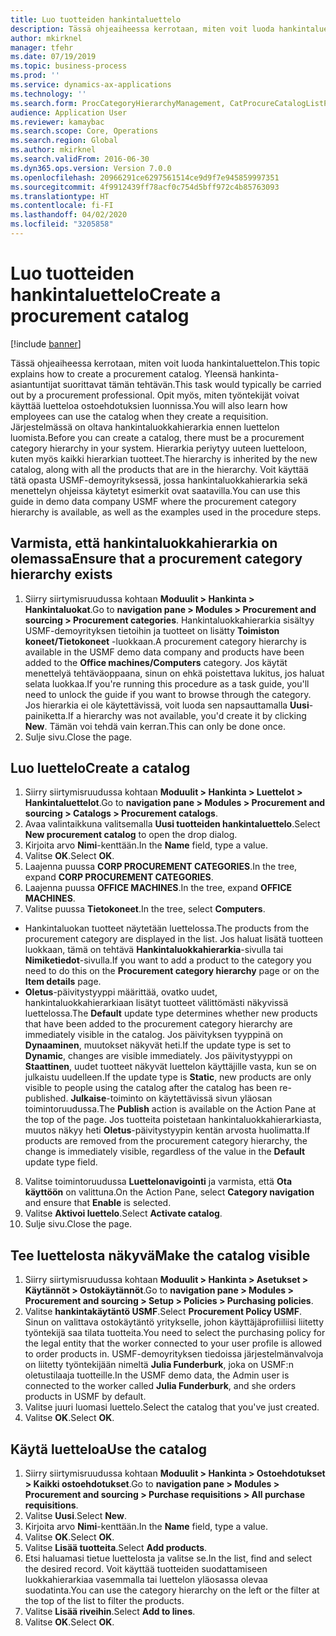 ```yaml
---
title: Luo tuotteiden hankintaluettelo
description: Tässä ohjeaiheessa kerrotaan, miten voit luoda hankintaluettelon.
author: mkirknel
manager: tfehr
ms.date: 07/19/2019
ms.topic: business-process
ms.prod: ''
ms.service: dynamics-ax-applications
ms.technology: ''
ms.search.form: ProcCategoryHierarchyManagement, CatProcureCatalogListPage, CatProcureCatalogCreate, CatProcureCatalogEdit, SysPolicyListPage, SysPolicy, CatCatalogPolicyRule, PurchReqTableListPage, PurchReqCreate, PurchReqTable, PurchReqAddItem
audience: Application User
ms.reviewer: kamaybac
ms.search.scope: Core, Operations
ms.search.region: Global
ms.author: mkirknel
ms.search.validFrom: 2016-06-30
ms.dyn365.ops.version: Version 7.0.0
ms.openlocfilehash: 20966291ce6297561514ce9d9f7e945859997351
ms.sourcegitcommit: 4f9912439ff78acf0c754d5bff972c4b85763093
ms.translationtype: HT
ms.contentlocale: fi-FI
ms.lasthandoff: 04/02/2020
ms.locfileid: "3205858"
---
```

# <a name="create-a-procurement-catalog"></a><span data-ttu-id="1da13-103">Luo tuotteiden hankintaluettelo</span><span class="sxs-lookup"><span data-stu-id="1da13-103">Create a procurement catalog</span></span>

[!include [banner](../../includes/banner.md)]

<span data-ttu-id="1da13-104">Tässä ohjeaiheessa kerrotaan, miten voit luoda hankintaluettelon.</span><span class="sxs-lookup"><span data-stu-id="1da13-104">This topic explains how to create a procurement catalog.</span></span> <span data-ttu-id="1da13-105">Yleensä hankinta-asiantuntijat suorittavat tämän tehtävän.</span><span class="sxs-lookup"><span data-stu-id="1da13-105">This task would typically be carried out by a procurement professional.</span></span> <span data-ttu-id="1da13-106">Opit myös, miten työntekijät voivat käyttää luetteloa ostoehdotuksien luonnissa.</span><span class="sxs-lookup"><span data-stu-id="1da13-106">You will also learn how employees can use the catalog when they create a requisition.</span></span> <span data-ttu-id="1da13-107">Järjestelmässä on oltava hankintaluokkahierarkia ennen luettelon luomista.</span><span class="sxs-lookup"><span data-stu-id="1da13-107">Before you can create a catalog, there must be a procurement category hierarchy in your system.</span></span> <span data-ttu-id="1da13-108">Hierarkia periytyy uuteen luetteloon, kuten myös kaikki hierarkian tuotteet.</span><span class="sxs-lookup"><span data-stu-id="1da13-108">The hierarchy is inherited by the new catalog, along with all the products that are in the hierarchy.</span></span> <span data-ttu-id="1da13-109">Voit käyttää tätä opasta USMF-demoyrityksessä, jossa hankintaluokkahierarkia sekä menettelyn ohjeissa käytetyt esimerkit ovat saatavilla.</span><span class="sxs-lookup"><span data-stu-id="1da13-109">You can use this guide in demo data company USMF where the procurement category hierarchy is available, as well as the examples used in the procedure steps.</span></span>


## <a name="ensure-that-a-procurement-category-hierarchy-exists"></a><span data-ttu-id="1da13-110">Varmista, että hankintaluokkahierarkia on olemassa</span><span class="sxs-lookup"><span data-stu-id="1da13-110">Ensure that a procurement category hierarchy exists</span></span>
1. <span data-ttu-id="1da13-111">Siirry siirtymisruudussa kohtaan **Moduulit > Hankinta > Hankintaluokat**.</span><span class="sxs-lookup"><span data-stu-id="1da13-111">Go to **navigation pane > Modules > Procurement and sourcing > Procurement categories**.</span></span> <span data-ttu-id="1da13-112">Hankintaluokkahierarkia sisältyy USMF-demoyrityksen tietoihin ja tuotteet on lisätty **Toimiston koneet/Tietokoneet** -luokkaan.</span><span class="sxs-lookup"><span data-stu-id="1da13-112">A procurement category hierarchy is available in the USMF demo data company and products have been added to the **Office machines/Computers** category.</span></span> <span data-ttu-id="1da13-113">Jos käytät menettelyä tehtäväoppaana, sinun on ehkä poistettava lukitus, jos haluat selata luokkaa.</span><span class="sxs-lookup"><span data-stu-id="1da13-113">If you're running this procedure as a task guide, you'll need to unlock the guide if you want to browse through the category.</span></span> <span data-ttu-id="1da13-114">Jos hierarkia ei ole käytettävissä, voit luoda sen napsauttamalla **Uusi**-painiketta.</span><span class="sxs-lookup"><span data-stu-id="1da13-114">If a hierarchy was not available, you'd create it by clicking **New**.</span></span> <span data-ttu-id="1da13-115">Tämän voi tehdä vain kerran.</span><span class="sxs-lookup"><span data-stu-id="1da13-115">This can only be done once.</span></span>  
2. <span data-ttu-id="1da13-116">Sulje sivu.</span><span class="sxs-lookup"><span data-stu-id="1da13-116">Close the page.</span></span>

## <a name="create-a-catalog"></a><span data-ttu-id="1da13-117">Luo luettelo</span><span class="sxs-lookup"><span data-stu-id="1da13-117">Create a catalog</span></span>
1. <span data-ttu-id="1da13-118">Siirry siirtymisruudussa kohtaan **Moduulit > Hankinta > Luettelot > Hankintaluettelot**.</span><span class="sxs-lookup"><span data-stu-id="1da13-118">Go to **navigation pane > Modules > Procurement and sourcing > Catalogs > Procurement catalogs**.</span></span>
2. <span data-ttu-id="1da13-119">Avaa valintaikkuna valitsemalla **Uusi tuotteiden hankintaluettelo**.</span><span class="sxs-lookup"><span data-stu-id="1da13-119">Select **New procurement catalog** to open the drop dialog.</span></span>
3. <span data-ttu-id="1da13-120">Kirjoita arvo **Nimi**-kenttään.</span><span class="sxs-lookup"><span data-stu-id="1da13-120">In the **Name** field, type a value.</span></span>
4. <span data-ttu-id="1da13-121">Valitse **OK**.</span><span class="sxs-lookup"><span data-stu-id="1da13-121">Select **OK**.</span></span>
5. <span data-ttu-id="1da13-122">Laajenna puussa **CORP PROCUREMENT CATEGORIES**.</span><span class="sxs-lookup"><span data-stu-id="1da13-122">In the tree, expand **CORP PROCUREMENT CATEGORIES**.</span></span>
6. <span data-ttu-id="1da13-123">Laajenna puussa **OFFICE MACHINES**.</span><span class="sxs-lookup"><span data-stu-id="1da13-123">In the tree, expand **OFFICE MACHINES**.</span></span>
7. <span data-ttu-id="1da13-124">Valitse puussa **Tietokoneet**.</span><span class="sxs-lookup"><span data-stu-id="1da13-124">In the tree, select **Computers**.</span></span>

  - <span data-ttu-id="1da13-125">Hankintaluokan tuotteet näytetään luettelossa.</span><span class="sxs-lookup"><span data-stu-id="1da13-125">The products from the procurement category are displayed in the list.</span></span> <span data-ttu-id="1da13-126">Jos haluat lisätä tuotteen luokkaan, tämä on tehtävä **Hankintaluokkahierarkia**-sivulla tai **Nimiketiedot**-sivulla.</span><span class="sxs-lookup"><span data-stu-id="1da13-126">If you want to add a product to the category you need to do this on the **Procurement category hierarchy** page or on the **Item details** page.</span></span>  
  - <span data-ttu-id="1da13-127">**Oletus**-päivitystyyppi määrittää, ovatko uudet, hankintaluokkahierarkiaan lisätyt tuotteet välittömästi näkyvissä luettelossa.</span><span class="sxs-lookup"><span data-stu-id="1da13-127">The **Default** update type determines whether new products that have been added to the procurement category hierarchy are immediately visible in the catalog.</span></span> <span data-ttu-id="1da13-128">Jos päivityksen tyyppinä on **Dynaaminen**, muutokset näkyvät heti.</span><span class="sxs-lookup"><span data-stu-id="1da13-128">If the update type is set to **Dynamic**, changes are visible immediately.</span></span> <span data-ttu-id="1da13-129">Jos päivitystyyppi on **Staattinen**, uudet tuotteet näkyvät luettelon käyttäjille vasta, kun se on julkaistu uudelleen.</span><span class="sxs-lookup"><span data-stu-id="1da13-129">If the update type is **Static**, new products are only visible to people using the catalog after the catalog has been re-published.</span></span> <span data-ttu-id="1da13-130">**Julkaise**-toiminto on käytettävissä sivun yläosan toimintoruudussa.</span><span class="sxs-lookup"><span data-stu-id="1da13-130">The **Publish** action is available on the Action Pane at the top of the page.</span></span> <span data-ttu-id="1da13-131">Jos tuotteita poistetaan hankintaluokkahierarkiasta, muutos näkyy heti **Oletus**-päivitystyypin kentän arvosta huolimatta.</span><span class="sxs-lookup"><span data-stu-id="1da13-131">If products are removed from the procurement category hierarchy, the change is immediately visible, regardless of the value in the **Default** update type field.</span></span>  

8. <span data-ttu-id="1da13-132">Valitse toimintoruudussa **Luettelonavigointi** ja varmista, että **Ota käyttöön** on valittuna.</span><span class="sxs-lookup"><span data-stu-id="1da13-132">On the Action Pane, select **Category navigation** and ensure that **Enable** is selected.</span></span>
9. <span data-ttu-id="1da13-133">Valitse **Aktivoi luettelo**.</span><span class="sxs-lookup"><span data-stu-id="1da13-133">Select **Activate catalog**.</span></span>
10. <span data-ttu-id="1da13-134">Sulje sivu.</span><span class="sxs-lookup"><span data-stu-id="1da13-134">Close the page.</span></span>

## <a name="make-the-catalog-visible"></a><span data-ttu-id="1da13-135">Tee luettelosta näkyvä</span><span class="sxs-lookup"><span data-stu-id="1da13-135">Make the catalog visible</span></span>
1. <span data-ttu-id="1da13-136">Siirry siirtymisruudussa kohtaan **Moduulit > Hankinta > Asetukset > Käytännöt > Ostokäytännöt**.</span><span class="sxs-lookup"><span data-stu-id="1da13-136">Go to **navigation pane > Modules > Procurement and sourcing > Setup > Policies > Purchasing policies**.</span></span>
2. <span data-ttu-id="1da13-137">Valitse **hankintakäytäntö USMF**.</span><span class="sxs-lookup"><span data-stu-id="1da13-137">Select **Procurement Policy USMF**.</span></span> <span data-ttu-id="1da13-138">Sinun on valittava ostokäytäntö yritykselle, johon käyttäjäprofiiliisi liitetty työntekijä saa tilata tuotteita.</span><span class="sxs-lookup"><span data-stu-id="1da13-138">You need to select the purchasing policy for the legal entity that the worker connected to your user profile is allowed to order products in.</span></span> <span data-ttu-id="1da13-139">USMF-demoyrityksen tiedoissa järjestelmänvalvoja on liitetty työntekijään nimeltä **Julia Funderburk**, joka on USMF:n oletustilaaja tuotteille.</span><span class="sxs-lookup"><span data-stu-id="1da13-139">In the USMF demo data, the Admin user is connected to the worker called **Julia Funderburk**, and she orders products in USMF by default.</span></span>  
3. <span data-ttu-id="1da13-140">Valitse juuri luomasi luettelo.</span><span class="sxs-lookup"><span data-stu-id="1da13-140">Select the catalog that you've just created.</span></span>
4. <span data-ttu-id="1da13-141">Valitse **OK**.</span><span class="sxs-lookup"><span data-stu-id="1da13-141">Select **OK**.</span></span>

## <a name="use-the-catalog"></a><span data-ttu-id="1da13-142">Käytä luetteloa</span><span class="sxs-lookup"><span data-stu-id="1da13-142">Use the catalog</span></span>
1. <span data-ttu-id="1da13-143">Siirry siirtymisruudussa kohtaan **Moduulit > Hankinta > Ostoehdotukset > Kaikki ostoehdotukset**.</span><span class="sxs-lookup"><span data-stu-id="1da13-143">Go to **navigation pane > Modules > Procurement and sourcing > Purchase requisitions > All purchase requisitions**.</span></span>
2. <span data-ttu-id="1da13-144">Valitse **Uusi**.</span><span class="sxs-lookup"><span data-stu-id="1da13-144">Select **New**.</span></span>
3. <span data-ttu-id="1da13-145">Kirjoita arvo **Nimi**-kenttään.</span><span class="sxs-lookup"><span data-stu-id="1da13-145">In the **Name** field, type a value.</span></span>
4. <span data-ttu-id="1da13-146">Valitse **OK**.</span><span class="sxs-lookup"><span data-stu-id="1da13-146">Select **OK**.</span></span>
5. <span data-ttu-id="1da13-147">Valitse **Lisää tuotteita**.</span><span class="sxs-lookup"><span data-stu-id="1da13-147">Select **Add products**.</span></span>
6. <span data-ttu-id="1da13-148">Etsi haluamasi tietue luettelosta ja valitse se.</span><span class="sxs-lookup"><span data-stu-id="1da13-148">In the list, find and select the desired record.</span></span> <span data-ttu-id="1da13-149">Voit käyttää tuotteiden suodattamiseen luokkahierarkiaa vasemmalla tai luettelon yläosassa olevaa suodatinta.</span><span class="sxs-lookup"><span data-stu-id="1da13-149">You can use the category hierarchy on the left or the filter at the top of the list to filter the products.</span></span>  
7. <span data-ttu-id="1da13-150">Valitse **Lisää riveihin**.</span><span class="sxs-lookup"><span data-stu-id="1da13-150">Select **Add to lines**.</span></span>
8. <span data-ttu-id="1da13-151">Valitse **OK**.</span><span class="sxs-lookup"><span data-stu-id="1da13-151">Select **OK**.</span></span>

